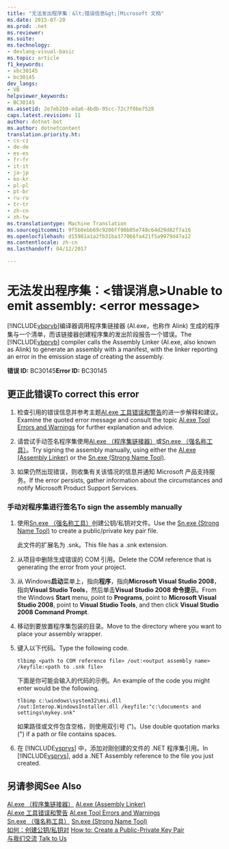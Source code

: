 ```yaml
---
title: "无法发出程序集︰&lt;错误信息&gt;|Microsoft 文档"
ms.date: 2015-07-20
ms.prod: .net
ms.reviewer: 
ms.suite: 
ms.technology:
- devlang-visual-basic
ms.topic: article
f1_keywords:
- vbc30145
- bc30145
dev_langs:
- VB
helpviewer_keywords:
- BC30145
ms.assetid: 2e7eb2b9-eda6-4bdb-95cc-72c7f0be7528
caps.latest.revision: 11
author: dotnet-bot
ms.author: dotnetcontent
translation.priority.ht:
- cs-cz
- de-de
- es-es
- fr-fr
- it-it
- ja-jp
- ko-kr
- pl-pl
- pt-br
- ru-ru
- tr-tr
- zh-cn
- zh-tw
ms.translationtype: Machine Translation
ms.sourcegitcommit: 9f5b8ebb69c9206ff90b05e748c64d29d82f7a16
ms.openlocfilehash: d15981a1a2fb31ba377066fa421f5a9979d47a12
ms.contentlocale: zh-cn
ms.lasthandoff: 04/12/2017

---
```

# <a name="unable-to-emit-assembly-lterror-messagegt"></a><span data-ttu-id="db5c1-102">无法发出程序集︰&lt;错误消息&gt;</span><span class="sxs-lookup"><span data-stu-id="db5c1-102">Unable to emit assembly: &lt;error message&gt;</span></span>
<span data-ttu-id="db5c1-103">[!INCLUDE[vbprvb](../../../csharp/programming-guide/concepts/linq/includes/vbprvb_md.md)]编译器调用程序集链接器 (Al.exe，也称作 Alink) 生成的程序集与一个清单，而该链接器创建程序集的发出阶段报告一个错误。</span><span class="sxs-lookup"><span data-stu-id="db5c1-103">The [!INCLUDE[vbprvb](../../../csharp/programming-guide/concepts/linq/includes/vbprvb_md.md)] compiler calls the Assembly Linker (Al.exe, also known as Alink) to generate an assembly with a manifest, with the linker reporting an error in the emission stage of creating the assembly.</span></span>  
  
 <span data-ttu-id="db5c1-104">**错误 ID:** BC30145</span><span class="sxs-lookup"><span data-stu-id="db5c1-104">**Error ID:** BC30145</span></span>  
  
## <a name="to-correct-this-error"></a><span data-ttu-id="db5c1-105">更正此错误</span><span class="sxs-lookup"><span data-stu-id="db5c1-105">To correct this error</span></span>  
  
1.  <span data-ttu-id="db5c1-106">检查引用的错误信息并参考主题[Al.exe 工具错误和警告](http://msdn.microsoft.com/en-us/7f125d49-0a03-47a6-9ba9-d61a679a7d4b)的进一步解释和建议。</span><span class="sxs-lookup"><span data-stu-id="db5c1-106">Examine the quoted error message and consult the topic [Al.exe Tool Errors and Warnings](http://msdn.microsoft.com/en-us/7f125d49-0a03-47a6-9ba9-d61a679a7d4b) for further explanation and advice.</span></span>  
  
2.  <span data-ttu-id="db5c1-107">请尝试手动签名程序集使用[Al.exe （程序集链接器）](https://msdn.microsoft.com/library/c405shex)或[Sn.exe （强名称工具）](https://msdn.microsoft.com/library/k5b5tt23)。</span><span class="sxs-lookup"><span data-stu-id="db5c1-107">Try signing the assembly manually, using either the [Al.exe (Assembly Linker)](https://msdn.microsoft.com/library/c405shex) or the [Sn.exe (Strong Name Tool)](https://msdn.microsoft.com/library/k5b5tt23).</span></span>  
  
3.  <span data-ttu-id="db5c1-108">如果仍然出现错误，则收集有关该情况的信息并通知 Microsoft 产品支持服务。</span><span class="sxs-lookup"><span data-stu-id="db5c1-108">If the error persists, gather information about the circumstances and notify Microsoft Product Support Services.</span></span>  
  
### <a name="to-sign-the-assembly-manually"></a><span data-ttu-id="db5c1-109">手动对程序集进行签名</span><span class="sxs-lookup"><span data-stu-id="db5c1-109">To sign the assembly manually</span></span>  
  
1.  <span data-ttu-id="db5c1-110">使用[Sn.exe （强名称工具）](https://msdn.microsoft.com/library/k5b5tt23)创建公钥/私钥对文件。</span><span class="sxs-lookup"><span data-stu-id="db5c1-110">Use the [Sn.exe (Strong Name Tool)](https://msdn.microsoft.com/library/k5b5tt23) to create a public/private key pair file.</span></span>  
  
     <span data-ttu-id="db5c1-111">此文件的扩展名为 .snk。</span><span class="sxs-lookup"><span data-stu-id="db5c1-111">This file has a .snk extension.</span></span>  
  
2.  <span data-ttu-id="db5c1-112">从项目中删除生成错误的 COM 引用。</span><span class="sxs-lookup"><span data-stu-id="db5c1-112">Delete the COM reference that is generating the error from your project.</span></span>  
  
3.  <span data-ttu-id="db5c1-113">从 Windows**启动**菜单上，指向**程序**，指向**Microsoft Visual Studio 2008**，指向**Visual Studio Tools**，然后单击**Visual Studio 2008 命令提示**。</span><span class="sxs-lookup"><span data-stu-id="db5c1-113">From the Windows **Start** menu, point to **Programs**, point to **Microsoft Visual Studio 2008**, point to **Visual Studio Tools**, and then click **Visual Studio 2008 Command Prompt**.</span></span>  
  
4.  <span data-ttu-id="db5c1-114">移动到要放置程序集包装的目录。</span><span class="sxs-lookup"><span data-stu-id="db5c1-114">Move to the directory where you want to place your assembly wrapper.</span></span>  
  
5.  <span data-ttu-id="db5c1-115">键入以下代码。</span><span class="sxs-lookup"><span data-stu-id="db5c1-115">Type the following code.</span></span>  
  
    ```  
    tlbimp <path to COM reference file> /out:<output assembly name> /keyfile:<path to .snk file>  
    ```  
  
     <span data-ttu-id="db5c1-116">下面是你可能会输入的代码的示例。</span><span class="sxs-lookup"><span data-stu-id="db5c1-116">An example of the code you might enter would be the following.</span></span>  
  
    ```  
    tlbimp c:\windows\system32\msi.dll /out:Interop.WindowsInstaller.dll /keyfile:"c:\documents and settings\mykey.snk"  
    ```  
  
     <span data-ttu-id="db5c1-117">如果路径或文件包含空格，则使用双引号 (")。</span><span class="sxs-lookup"><span data-stu-id="db5c1-117">Use double quotation marks (") if a path or file contains spaces.</span></span>  
  
6.  <span data-ttu-id="db5c1-118">在 [!INCLUDE[vsprvs](../../../csharp/includes/vsprvs_md.md)] 中，添加对刚创建的文件的 .NET 程序集引用。</span><span class="sxs-lookup"><span data-stu-id="db5c1-118">In [!INCLUDE[vsprvs](../../../csharp/includes/vsprvs_md.md)], add a .NET Assembly reference to the file you just created.</span></span>  
  
## <a name="see-also"></a><span data-ttu-id="db5c1-119">另请参阅</span><span class="sxs-lookup"><span data-stu-id="db5c1-119">See Also</span></span>  
 <span data-ttu-id="db5c1-120">[Al.exe （程序集链接器）](https://msdn.microsoft.com/library/c405shex) </span><span class="sxs-lookup"><span data-stu-id="db5c1-120">[Al.exe (Assembly Linker)](https://msdn.microsoft.com/library/c405shex) </span></span>  
<span data-ttu-id="db5c1-121"> [Al.exe 工具错误和警告](http://msdn.microsoft.com/en-us/7f125d49-0a03-47a6-9ba9-d61a679a7d4b) </span><span class="sxs-lookup"><span data-stu-id="db5c1-121"> [Al.exe Tool Errors and Warnings](http://msdn.microsoft.com/en-us/7f125d49-0a03-47a6-9ba9-d61a679a7d4b) </span></span>  
<span data-ttu-id="db5c1-122"> [Sn.exe （强名称工具）](https://msdn.microsoft.com/library/k5b5tt23) </span><span class="sxs-lookup"><span data-stu-id="db5c1-122"> [Sn.exe (Strong Name Tool)](https://msdn.microsoft.com/library/k5b5tt23) </span></span>  
<span data-ttu-id="db5c1-123"> [如何：创建公钥/私钥对](http://msdn.microsoft.com/library/05026813-f3bd-4d7c-9e0b-fc588eb3d114) </span><span class="sxs-lookup"><span data-stu-id="db5c1-123"> [How to: Create a Public-Private Key Pair](http://msdn.microsoft.com/library/05026813-f3bd-4d7c-9e0b-fc588eb3d114) </span></span>  
<span data-ttu-id="db5c1-124"> [与我们交流](https://docs.microsoft.com/visualstudio/ide/talk-to-us)</span><span class="sxs-lookup"><span data-stu-id="db5c1-124"> [Talk to Us](https://docs.microsoft.com/visualstudio/ide/talk-to-us)</span></span>
